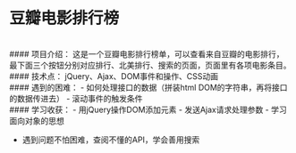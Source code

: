 # 豆瓣电影排行榜
<br/>
#### 项目介绍：
这是一个豆瓣电影排行榜单，可以查看来自豆瓣的电影排行，最下面三个按钮分别对应排行、北美排行、搜索的页面，页面里有各项电影条目。
 
<br/>
#### 技术点：
jQuery、Ajax、DOM事件和操作、CSS动画
 
<br/>
#### 遇到的困难：
- 如何处理接口的数据（拼装html DOM的字符串，再将接口的数据传进去）
- 滚动事件的触发条件
 
<br/>
#### 学习收获：
- 用jQuery操作DOM添加元素
- 发送Ajax请求处理参数
- 学习面向对象的思想
 
- 遇到问题不怕困难，查阅不懂的API，学会善用搜索